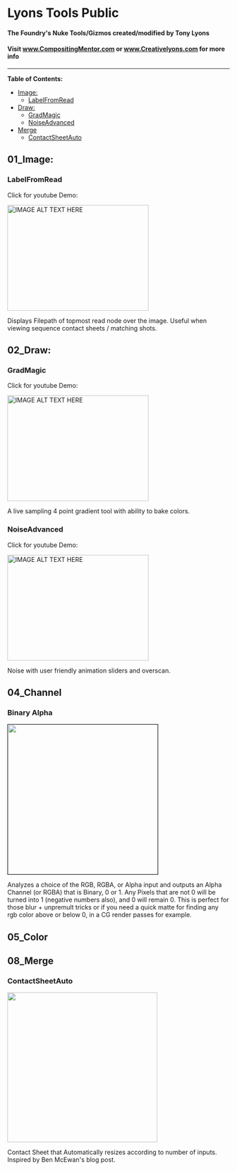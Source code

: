 # Lyons Tools Public

#### The Foundry's Nuke Tools/Gizmos created/modified by Tony Lyons
#### Visit www.CompositingMentor.com or www.Creativelyons.com for more info

---
**Table of Contents:**
- [Image:](#image-)
  * [LabelFromRead](#labelfromread)
- [Draw:](#draw-)
  * [GradMagic](#gradmagic)
  * [NoiseAdvanced](#noiseadvanced)
- [Merge](#merge)
  * [ContactSheetAuto](#contactsheetauto)

## 01_Image:
### LabelFromRead
Click for youtube Demo:

<a href="http://www.youtube.com/watch?feature=player_embedded&v=dqzzT169GAc
" target="_blank"><img src="http://img.youtube.com/vi/dqzzT169GAc/0.jpg" 
alt="IMAGE ALT TEXT HERE" width="320" height="240" /></a>


Displays Filepath of topmost read node over the image. Useful when viewing sequence contact sheets / matching shots.

## 02_Draw:
### GradMagic
Click for youtube Demo:

<a href="http://www.youtube.com/watch?feature=player_embedded&v=oge8jMR0LRw
" target="_blank"><img src="http://img.youtube.com/vi/oge8jMR0LRw/0.jpg" 
alt="IMAGE ALT TEXT HERE" width="320" height="240" /></a>

A live sampling 4 point gradient tool with ability to bake colors.

### NoiseAdvanced
Click for youtube Demo:

<a href="http://www.youtube.com/watch?feature=player_embedded&v=EsHDBGonwEs
" target="_blank"><img src="http://img.youtube.com/vi/EsHDBGonwEs/0.jpg" 
alt="IMAGE ALT TEXT HERE" width="320" height="240" /></a>

Noise with user friendly animation sliders and overscan.


## 04_Channel
### Binary Alpha

<img src="http://www.nukepedia.com/images/users/CreativeLyons/BinaryAlpha_SplashPage_v01.jpg" width="340" border="1" />

Analyzes a choice of the RGB, RGBA, or Alpha input and outputs an Alpha Channel (or RGBA) that is Binary, 0 or 1. Any Pixels that are not 0 will be turned into 1 (negative numbers also), and 0 will remain 0. This is perfect for those blur + unpremult tricks or if you need a quick matte for finding any rgb color above or below 0, in a CG render passes for example.

## 05_Color

## 08_Merge
### ContactSheetAuto

<img src="http://www.nukepedia.com/images/users/CreativeLyons/ContactSheetAuto_SplashPage_v01.png" width="340" />

Contact Sheet that Automatically resizes according to number of inputs. Inspired by Ben McEwan's blog post.

